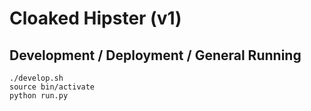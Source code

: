 # Cloaked Hipster (v1)

## Development / Deployment / General Running

```
./develop.sh
source bin/activate
python run.py
```
